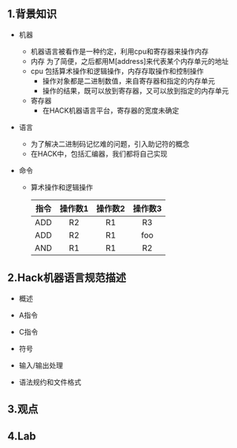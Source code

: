 ## 1.背景知识
- 机器
    - 机器语言被看作是一种约定，利用cpu和寄存器来操作内存
    - 内存 为了简便，之后都用M[address]来代表某个内存单元的地址
    - cpu 包括算术操作和逻辑操作，内存存取操作和控制操作
      - 操作对象都是二进制数值，来自寄存器和指定的内存单元
      - 操作的结果，既可以放到寄存器，又可以放到指定的内存单元 
    - 寄存器
        - 在HACK机器语言平台，寄存器的宽度未确定
- 语言
    - 为了解决二进制码记忆难的问题，引入助记符的概念
    - 在HACK中，包括汇编器，我们都将自己实现
    

- 命令
    - 算术操作和逻辑操作
                            
        |指令|操作数1|操作数2|操作数3|
        |:---:|:---:|:---:|:---:|
        |ADD  |R2   |R1   |  R3 |
        |ADD  |R2   |R1   | foo |
        |AND  |R1   |R1   | R2  |


## 2.Hack机器语言规范描述
- 概述

- A指令

- C指令

- 符号

- 输入/输出处理

- 语法规约和文件格式

## 3.观点

## 4.Lab

